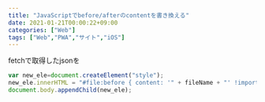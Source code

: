 ```yaml
---
title: "JavaScriptでbefore/afterのcontentを書き換える"
date: 2021-01-21T00:00:22+09:00
categories: ["Web"]
tags: ["Web","PWA","サイト","iOS"]
---
```


fetchで取得したjsonを

```js
var new_ele=document.createElement("style");
new_ele.innerHTML = "#file:before { content: '" + fileName + "' !important }";
document.body.appendChild(new_ele);
```


